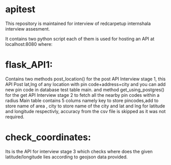 # apitest
This repository is maintained for interview of redcarpetup internshala interview assesment.

It contains two python script each of them is used for hosting an API at localhost:8080 where:

# flask_API1:
 Contains two methods post_location() for the post API Interview stage 1, this API Post lat,lng of any location with pin code+address+city and you can add new pin code in database test table main.
 and method get_using_postgres() for the get API Interview stage 2 to fetch all the nearby pin codes within a radius
 Main table contains 5 colums namely key to store pincodes,add to store name of area , city to store name of the city and lat and lng for latitude and longitude respectivly, accuracy from the csv file is skipped as it was not required.
 
# check_coordinates:
Its is the API for interview stage 3 which checks where does the given latitude/longitude lies according to geojson data provided.
